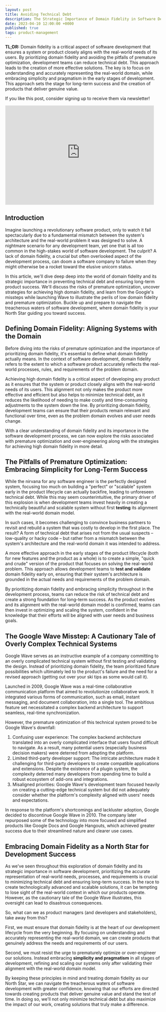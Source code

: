 ```yaml
---
layout: post
title: Avoiding Technical Debt
description: The Strategic Importance of Domain Fidelity in Software Development
date: 2023-04-10 12:00:00 +0000
published: true
tags: product-management
---
```


**TL;DR:** Domain fidelity is a critical aspect of software development that ensures a system or product closely aligns with the real-world needs of its users. By prioritizing domain fidelity and avoiding the pitfalls of premature optimization, development teams can reduce technical debt. This approach leads to the creation of more effective solutions. The key is to focus on understanding and accurately representing the real-world domain, while embracing simplicity and pragmatism in the early stages of development. This approach sets the stage for long-term success and the creation of products that deliver genuine value.

If you like this post, consider signing up to receive them via newsletter!

<iframe src="https://www.productsolving.com/embed" width="480" height="320" style="border:1px solid #EEE; background:white;" frameborder="0" scrolling="no"></iframe>

## Introduction

Imagine launching a revolutionary software product, only to watch it fail spectacularly due to a fundamental mismatch between the system's architecture and the real-world problem it was designed to solve. A nightmare scenario for any development team, yet one that is all too common in the high-stakes world of software development. The culprit? A lack of domain fidelity, a crucial but often overlooked aspect of the development process, can doom a software company to failure when they might otherwise be a rocket toward the elusive unicorn status.

In this article, we'll dive deep deep into the world of domain fidelity and its strategic importance in preventing technical debt and ensuring long-term product success. We'll discuss the risks of premature optimization, uncover strategies for achieving high domain fidelity, and learn from the Google's missteps while launching Wave to illustrate the perils of low domain fidelity and premature optimization. Buckle up and prepare to navigate the treacherous waters of software development, where domain fidelity is your North Star guiding you toward success.

## Defining Domain Fidelity: Aligning Systems with the Domain

Before diving into the risks of premature optimization and the importance of prioritizing domain fidelity, it's essential to define what domain fidelity actually means. In the context of software development, domain fidelity refers to the extent to which a software product accurately reflects the real-world processes, rules, and requirements of the problem domain.

Achieving high domain fidelity is a critical aspect of developing any product as it ensures that the system or product closely aligns with the real-world needs of its users. This alignment not only makes the product more effective and efficient but also helps to minimize technical debt, as it reduces the likelihood of needing to make costly and time-consuming adjustments to the system down the line. By prioritizing domain fidelity, development teams can ensure that their products remain relevant and functional over time, even as the problem domain evolves and user needs change.

With a clear understanding of domain fidelity and its importance in the software development process, we can now explore the risks associated with premature optimization and over-engineering along with the strategies for achieving high domain fidelity in more detail.

## The Pitfalls of Premature Optimization: Embracing Simplicity for Long-Term Success

While the nirvana for any software engineer is the perfectly designed system, focusing too much on building a "perfect" or "scalable" system early in the product lifecycle can actually backfire, leading to unforeseen technical debt. While this may seem counterintuitive, the primary driver of this explosion is when development teams invest heavily in creating a technically beautiful and scalable system without first **testing** its alignment with the real-world domain model.

In such cases, it becomes challenging to convince business partners to revisit and rebuild a system that was costly to develop in the first place. The result? A form of technical debt that arises not from the usual suspects – low-quality or hacky code – but rather from a mismatch between the system's architecture and the real-world domain it was intended to address.

A more effective approach in the early stages of the product lifecycle (both for new features and the product as a whole) is to create a simple, "quick and crude" version of the product that focuses on solving the real-world problem. This approach allows development teams to **test and validate** domain fidelity early on, ensuring that their system's architecture is grounded in the actual needs and requirements of the problem domain.

By prioritizing domain fidelity and embracing simplicity throughout in the development process, teams can reduce the risk of technical debt and create a strong foundation for long-term success. As the product evolves and its alignment with the real-world domain model is confirmed, teams can then invest in optimizing and scaling the system, confident in the knowledge that their efforts will be aligned with user needs and business goals.

## The Google Wave Misstep: A Cautionary Tale of Overly Complex Technical Systems

Google Wave serves as an instructive example of a company committing to an overly complicated technical system without first testing and validating the design. Instead of prioritizing domain fidelity, the team prioritized future possibilities which ultimately led to the product's failure and the need for a revised approach (getting out over your ski tips as some would call it).

Launched in 2009, Google Wave was a real-time collaborative communication platform that aimed to revolutionize collaborative work. It integrated various forms of communication, such as email, instant messaging, and document collaboration, into a single tool. The ambitious feature set necessitated a complex backend architecture to support seamless, real-time synchronization.

However, the premature optimization of this technical system proved to be Google Wave's downfall:
1. Confusing user experience: The complex backend architecture translated into an overly complicated interface that users found difficult to navigate. As a result, many potential users (especially business decision makers) were deterred from adopting the platform.
2. Limited third-party developer support: The intricate architecture made it challenging for third-party developers to create compatible applications and extensions. Despite the existence of a plugin system, the complexity deterred many developers from spending time to build a robust ecosystem of add-ons and integrations.
3. Misaligned priorities: Google Wave's development team focused heavily on creating a cutting-edge technical system but did not adequately consider whether the platform's complexity aligned with users' needs and expectations.

In response to the platform's shortcomings and lackluster adoption, Google decided to discontinue Google Wave in 2010. The company later repurposed some of the technology into more focused and simplified products like Google Docs and Google Hangouts, which achieved greater success due to their streamlined nature and clearer use cases.

## Embracing Domain Fidelity as a North Star for Development Success

As we've seen throughout this exploration of domain fidelity and its strategic importance in software development, prioritizing the accurate representation of real-world needs, processes, and requirements is crucial to minimizing technical debt and ensuring long-term success. In the race to create technologically advanced and scalable solutions, it can be tempting to lose sight of the real-world context in which our products operate. However, as the cautionary tale of the Google Wave illustrates, this oversight can lead to disastrous consequences.

So, what can we as product managers (and developers and stakeholders), take away from this?

First, we must ensure that domain fidelity is at the heart of our development lifecycle from the very beginning. By focusing on understanding and accurately representing the real-world domain, we can create products that genuinely address the needs and requirements of our users.

Second, we must resist the urge to prematurely optimize or over-engineer our solutions. Instead embracing **simplicity and pragmatism** in all stages of development, refining and scaling our systems only after validating their alignment with the real-world domain model.

By keeping these principles in mind and treating domain fidelity as our North Star, we can navigate the treacherous waters of software development with greater confidence, knowing that our efforts are directed towards creating products that deliver genuine value and stand the test of time. In doing so, we'll not only minimize technical debt but also maximize the impact of our work, creating solutions that truly make a difference.
